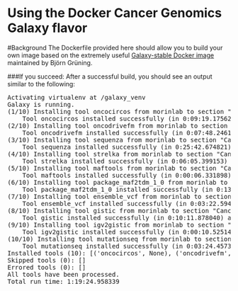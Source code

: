 # Using the Docker Cancer Genomics Galaxy flavor

#Background
The Dockerfile provided here should allow you to build your own image based on the extremely useful [Galaxy-stable Docker image](https://github.com/bgruening/docker-galaxy-stable) maintained by Björn Grüning. 

###If you succeed:
After a successful build, you should see an output similar to the following:
<pre>
Activating virtualenv at /galaxy_venv
Galaxy is running.
(1/10) Installing tool oncocircos from morinlab to section "Cancer: Visualization" at revision 417f984cd2e2 (TRT: 0:00:00.439506)
	Tool oncocircos installed successfully (in 0:09:19.175626) at revision 417f984cd2e2
(2/10) Installing tool oncodrivefm from morinlab to section "Cancer: Significant Gene Detection" at revision 97e99acadbaf (TRT: 0:09:19.923122)
	Tool oncodrivefm installed successfully (in 0:07:48.246175) at revision 97e99acadbaf
(3/10) Installing tool sequenza from morinlab to section "Cancer: CNV calling" at revision 73338a1805e7 (TRT: 0:17:08.470253)
	Tool sequenza installed successfully (in 0:25:42.674821) at revision 73338a1805e7
(4/10) Installing tool strelka from morinlab to section "Cancer: SNV calling" at revision 3ce78c04c7e5 (TRT: 0:42:51.461165)
	Tool strelka installed successfully (in 0:06:05.399153) at revision 3ce78c04c7e5
(5/10) Installing tool maftools from morinlab to section "Cancer: MAFtools" at revision a67d4b423594 (TRT: 0:48:57.239013)
	Tool maftools installed successfully (in 0:00:06.331898) at revision a67d4b423594
(6/10) Installing tool package_maf2tdm_1_0 from morinlab to section "Cancer: Significant Gene Detection" at revision fd09386ad95f (TRT: 0:49:03.880500)
	Tool package_maf2tdm_1_0 installed successfully (in 0:13:10.169474) at revision fd09386ad95f
(7/10) Installing tool ensemble_vcf from morinlab to section "Cancer: SNV Calling" at revision 19cfeecca08b (TRT: 1:02:14.375167)
	Tool ensemble_vcf installed successfully (in 0:03:22.594088) at revision 19cfeecca08b
(8/10) Installing tool gistic from morinlab to section "Cancer: Significant Gene Detection" at revision d16928a77255 (TRT: 1:05:37.396735)
	Tool gistic installed successfully (in 0:10:11.878040) at revision d16928a77255
(9/10) Installing tool igv2gistic from morinlab to section "Cancer: Significant Gene Detection" at revision e4da94676cf8 (TRT: 1:15:49.664103)
	Tool igv2gistic installed successfully (in 0:00:10.525147) at revision e4da94676cf8
(10/10) Installing tool mutationseq from morinlab to section "Cancer: SNV Calling" at revision 3f5545f5f0c8 (TRT: 1:16:00.500239)
	Tool mutationseq installed successfully (in 0:03:24.457397) at revision 3f5545f5f0c8
Installed tools (10): [('oncocircos', None), ('oncodrivefm', None), ('sequenza', None), ('strelka', None), ('maftools', None), ('package_maf2tdm_1_0', None), ('ensemble_vcf', None), ('gistic', None), ('igv2gistic', None), ('mutationseq', None)]
Skipped tools (0): []
Errored tools (0): []
All tools have been processed.
Total run time: 1:19:24.958339
</pre>
